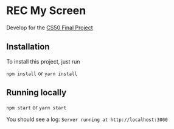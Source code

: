 # REC My Screen

Develop for the [CS50 Final Project](https://cs50.harvard.edu/x/2020/project/#final-project)

## Installation

To install this project, just run

`npm install` or `yarn install`

## Running locally

`npm start` or `yarn start`

You should see a log:
`Server running at http://localhost:3000`
